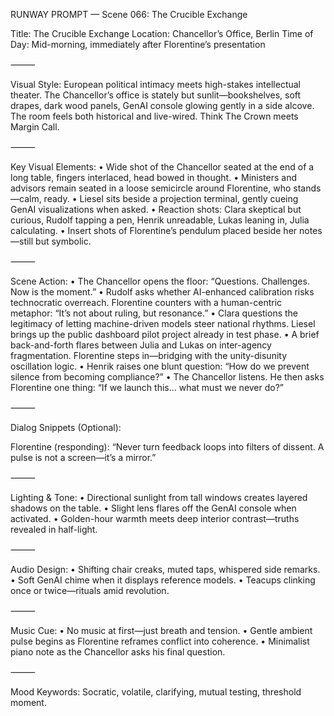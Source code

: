 RUNWAY PROMPT — Scene 066: The Crucible Exchange

Title: The Crucible Exchange
Location: Chancellor’s Office, Berlin
Time of Day: Mid-morning, immediately after Florentine’s presentation

⸻

Visual Style:
European political intimacy meets high-stakes intellectual theater. The Chancellor’s office is stately but sunlit—bookshelves, soft drapes, dark wood panels, GenAI console glowing gently in a side alcove. The room feels both historical and live-wired. Think The Crown meets Margin Call.

⸻

Key Visual Elements:
	•	Wide shot of the Chancellor seated at the end of a long table, fingers interlaced, head bowed in thought.
	•	Ministers and advisors remain seated in a loose semicircle around Florentine, who stands—calm, ready.
	•	Liesel sits beside a projection terminal, gently cueing GenAI visualizations when asked.
	•	Reaction shots: Clara skeptical but curious, Rudolf tapping a pen, Henrik unreadable, Lukas leaning in, Julia calculating.
	•	Insert shots of Florentine’s pendulum placed beside her notes—still but symbolic.

⸻

Scene Action:
	•	The Chancellor opens the floor: “Questions. Challenges. Now is the moment.”
	•	Rudolf asks whether AI-enhanced calibration risks technocratic overreach. Florentine counters with a human-centric metaphor: “It’s not about ruling, but resonance.”
	•	Clara questions the legitimacy of letting machine-driven models steer national rhythms. Liesel brings up the public dashboard pilot project already in test phase.
	•	A brief back-and-forth flares between Julia and Lukas on inter-agency fragmentation. Florentine steps in—bridging with the unity-disunity oscillation logic.
	•	Henrik raises one blunt question: “How do we prevent silence from becoming compliance?”
	•	The Chancellor listens. He then asks Florentine one thing: “If we launch this… what must we never do?”

⸻

Dialog Snippets (Optional):

Florentine (responding):
“Never turn feedback loops into filters of dissent. A pulse is not a screen—it’s a mirror.”

⸻

Lighting & Tone:
	•	Directional sunlight from tall windows creates layered shadows on the table.
	•	Slight lens flares off the GenAI console when activated.
	•	Golden-hour warmth meets deep interior contrast—truths revealed in half-light.

⸻

Audio Design:
	•	Shifting chair creaks, muted taps, whispered side remarks.
	•	Soft GenAI chime when it displays reference models.
	•	Teacups clinking once or twice—rituals amid revolution.

⸻

Music Cue:
	•	No music at first—just breath and tension.
	•	Gentle ambient pulse begins as Florentine reframes conflict into coherence.
	•	Minimalist piano note as the Chancellor asks his final question.

⸻

Mood Keywords:
Socratic, volatile, clarifying, mutual testing, threshold moment.

